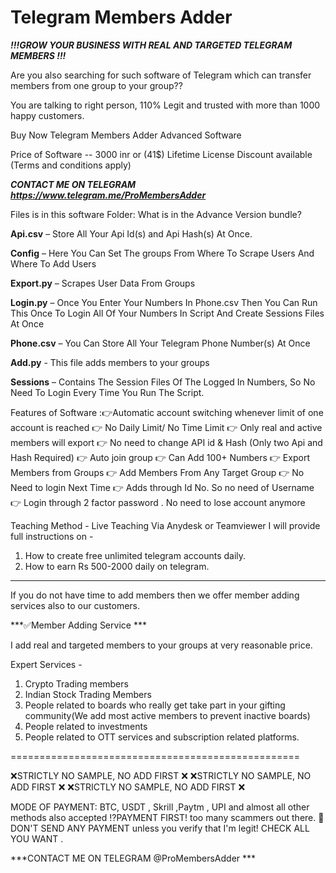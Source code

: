 # Telegram Members Adder
***!!!GROW YOUR BUSINESS WITH REAL AND TARGETED TELEGRAM MEMBERS !!!***

Are you also searching for such software of Telegram which can transfer members from one group to your group??

You are talking to right person, 110% Legit and trusted with more than 1000 happy customers.

Buy Now Telegram Members Adder Advanced Software

Price of Software -- 3000 inr or (41$) Lifetime License
Discount available (Terms and conditions apply)

***CONTACT ME ON TELEGRAM  https://www.telegram.me/ProMembersAdder***

Files is in this software Folder: What is in the Advance Version bundle?

**Api.csv** – Store All Your Api Id(s) and Api Hash(s) At Once.

**Config** – Here You Can Set The groups From Where To Scrape Users And Where To Add Users

**Export.py** – Scrapes User Data From Groups

**Login.py** – Once You Enter Your Numbers In Phone.csv Then You Can Run This Once To Login All Of Your Numbers In Script And Create Sessions Files At Once

**Phone.csv** – You Can Store All Your Telegram Phone Number(s) At Once

**Add.py**  - This file adds members to your groups

**Sessions** – Contains The Session Files Of The Logged In Numbers, So No Need To Login Every Time You Run The Script.

Features of Software :👉Automatic account switching whenever limit of one account is reached 👉 No Daily Limit/ No Time Limit 👉 Only real and active members will export 👉 No need to change API id & Hash (Only two Api and Hash Required) 👉 Auto join group 👉 Can Add 100+ Numbers 👉 Export Members from Groups 👉 Add Members From Any Target Group 👉 No Need to login Next Time 👉 Adds through Id No. So no need of Username 👉 Login through 2 factor password . No need to lose account anymore

Teaching Method - Live Teaching Via Anydesk or Teamviewer
I will provide full instructions on -
1. How to create free unlimited telegram accounts daily.
2. How to earn Rs 500-2000 daily on telegram.

--------------------------------------------------------------------------------------------------------------------

If you do not have time to add members then we offer member adding services also to our customers.

 ***✅Member Adding Service ***

I add real and targeted members to your groups at very reasonable price.

Expert Services -
1. Crypto Trading members
2. Indian Stock Trading Members
3. People related to boards who really get take part in your gifting community(We add most active members to prevent inactive boards)
4. People related to investments
5. People related to OTT services and subscription related platforms.

==================================================

❌STRICTLY NO SAMPLE, NO ADD FIRST ❌ ❌STRICTLY NO SAMPLE, NO ADD FIRST ❌ ❌STRICTLY NO SAMPLE, NO ADD FIRST ❌

MODE OF PAYMENT: BTC, USDT , Skrill ,Paytm , UPI and almost all other methods also accepted ⁉️PAYMENT FIRST! too many scammers out there. 🚫DON'T SEND ANY PAYMENT unless you verify that I'm legit! CHECK ALL YOU WANT .

***CONTACT ME ON TELEGRAM @ProMembersAdder ***
